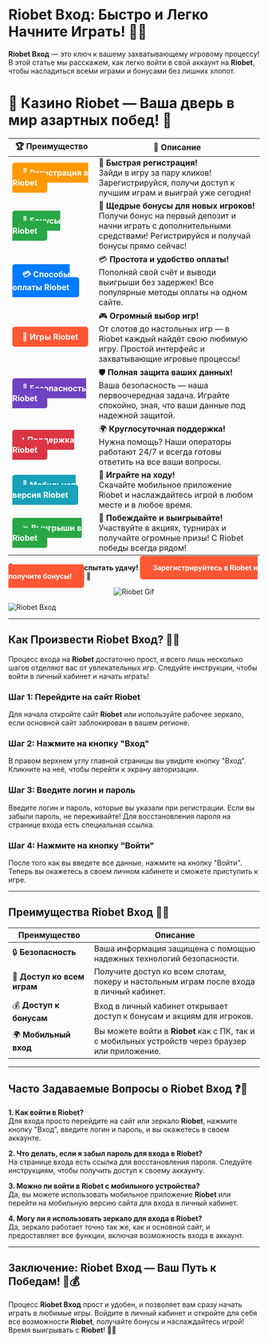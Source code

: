 # Riobet Вход: Быстро и Легко Начните Играть! 🎰🔥

**Riobet Вход** — это ключ к вашему захватывающему игровому процессу! В этой статье мы расскажем, как легко войти в свой аккаунт на **Riobet**, чтобы насладиться всеми играми и бонусами без лишних хлопот.

# 🎲 **Казино Riobet — Ваша дверь в мир азартных побед!** 🎰

| 🏆 **Преимущество** | 🌟 **Описание** |
|--------------------|-----------------|
| <a href="https://brandplay.link/7xBLTPyj" style="background-color: #ff9900; color: white; padding: 10px 20px; border-radius: 5px; text-decoration: none; font-weight: bold;">🎉 Регистрация в Riobet</a> | 🚀 **Быстрая регистрация!** <br> Зайди в игру за пару кликов! Зарегистрируйся, получи доступ к лучшим играм и выиграй уже сегодня! |
| <a href="https://brandplay.link/7xBLTPyj" style="background-color: #28a745; color: white; padding: 10px 20px; border-radius: 5px; text-decoration: none; font-weight: bold;">🎁 Бонусы Riobet</a> | 🎉 **Щедрые бонусы для новых игроков!** <br> Получи бонус на первый депозит и начни играть с дополнительными средствами! Регистрируйся и получай бонусы прямо сейчас! |
| <a href="https://brandplay.link/7xBLTPyj" style="background-color: #007bff; color: white; padding: 10px 20px; border-radius: 5px; text-decoration: none; font-weight: bold;">💳 Способы оплаты Riobet</a> | 💳 **Простота и удобство оплаты!** <br> Пополняй свой счёт и выводи выигрыши без задержек! Все популярные методы оплаты на одном сайте. |
| <a href="https://brandplay.link/7xBLTPyj" style="background-color: #ff5733; color: white; padding: 10px 20px; border-radius: 5px; text-decoration: none; font-weight: bold;">🎰 Игры Riobet</a> | 🎮 **Огромный выбор игр!** <br> От слотов до настольных игр — в Riobet каждый найдёт свою любимую игру. Простой интерфейс и захватывающие игровые процессы! |
| <a href="https://brandplay.link/7xBLTPyj" style="background-color: #6f42c1; color: white; padding: 10px 20px; border-radius: 5px; text-decoration: none; font-weight: bold;">🔐 Безопасность Riobet</a> | 🛡️ **Полная защита ваших данных!** <br> Ваша безопасность — наша первоочередная задача. Играйте спокойно, зная, что ваши данные под надежной защитой. |
| <a href="https://brandplay.link/7xBLTPyj" style="background-color: #dc3545; color: white; padding: 10px 20px; border-radius: 5px; text-decoration: none; font-weight: bold;">📞 Поддержка Riobet</a> | 🌍 **Круглосуточная поддержка!** <br> Нужна помощь? Наши операторы работают 24/7 и всегда готовы ответить на все ваши вопросы. |
| <a href="https://brandplay.link/7xBLTPyj" style="background-color: #17a2b8; color: white; padding: 10px 20px; border-radius: 5px; text-decoration: none; font-weight: bold;">📱 Мобильная версия Riobet</a> | 📱 **Играйте на ходу!** <br> Скачайте мобильное приложение Riobet и наслаждайтесь игрой в любом месте и в любое время. |
| <a href="https://brandplay.link/7xBLTPyj" style="background-color: #28a745; color: white; padding: 10px 20px; border-radius: 5px; text-decoration: none; font-weight: bold;">💥 Выигрыши в Riobet</a> | 🤑 **Побеждайте и выигрывайте!** <br> Участвуйте в акциях, турнирах и получайте огромные призы! С Riobet победы всегда рядом! |

🎉 **Не упустите шанс испытать удачу!** <a href="https://brandplay.link/7xBLTPyj" style="background-color: #ff5733; color: white; padding: 15px 25px; border-radius: 5px; text-decoration: none; font-weight: bold;">Зарегистрируйтесь в Riobet и получите бонусы!</a> 🌟

<p align="center">
  <img src="https://i.pinimg.com/originals/1d/b3/25/1db325483acbe642c6d4e6fdd73a4988.gif" alt="Riobet Gif">
</p>


![Riobet Вход](https://www.bragazeta.ru/wp-content/uploads/2023/06/riobet1.webp)

---

## Как Произвести **Riobet Вход**? 🔑📲

Процесс входа на **Riobet** достаточно прост, и всего лишь несколько шагов отделяют вас от увлекательных игр. Следуйте инструкции, чтобы войти в личный кабинет и начать играть!

### Шаг 1: Перейдите на сайт **Riobet**  
Для начала откройте сайт **Riobet** или используйте рабочее зеркало, если основной сайт заблокирован в вашем регионе.

### Шаг 2: Нажмите на кнопку "Вход"  
В правом верхнем углу главной страницы вы увидите кнопку "Вход". Кликните на неё, чтобы перейти к экрану авторизации.

### Шаг 3: Введите логин и пароль  
Введите логин и пароль, которые вы указали при регистрации. Если вы забыли пароль, не переживайте! Для восстановления пароля на странице входа есть специальная ссылка.

### Шаг 4: Нажмите на кнопку "Войти"  
После того как вы введете все данные, нажмите на кнопку "Войти". Теперь вы окажетесь в своем личном кабинете и сможете приступить к игре.

---

## Преимущества **Riobet Вход** 🎉💸

| Преимущество                             | Описание                                                               |
|------------------------------------------|-----------------------------------------------------------------------|
| 🔒 **Безопасность**                      | Ваша информация защищена с помощью надежных технологий безопасности. |
| 🎰 **Доступ ко всем играм**              | Получите доступ ко всем слотам, покеру и настольным играм после входа в личный кабинет. |
| 💰 **Доступ к бонусам**                  | Вход в личный кабинет открывает доступ к бонусам и акциям для игроков. |
| 🌍 **Мобильный вход**                    | Вы можете войти в **Riobet** как с ПК, так и с мобильных устройств через браузер или приложение. |

---

## Часто Задаваемые Вопросы о **Riobet Вход** ❓💬

**1. Как войти в **Riobet**?**  
Для входа просто перейдите на сайт или зеркало **Riobet**, нажмите кнопку "Вход", введите логин и пароль, и вы окажетесь в своем аккаунте.

**2. Что делать, если я забыл пароль для входа в **Riobet**?**  
На странице входа есть ссылка для восстановления пароля. Следуйте инструкциям, чтобы получить доступ к своему аккаунту.

**3. Можно ли войти в **Riobet** с мобильного устройства?**  
Да, вы можете использовать мобильное приложение **Riobet** или перейти на мобильную версию сайта для входа в личный кабинет.

**4. Могу ли я использовать зеркало для входа в **Riobet**?**  
Да, зеркало работает точно так же, как и основной сайт, и предоставляет все функции, включая возможность входа в аккаунт.

---

## Заключение: **Riobet Вход** — Ваш Путь к Победам! 🎉💰

Процесс **Riobet Вход** прост и удобен, и позволяет вам сразу начать играть в любимые игры. Войдите в личный кабинет и откройте для себя все возможности **Riobet**, получайте бонусы и наслаждайтесь игрой! Время выигрывать с **Riobet**! 🌟🎰
